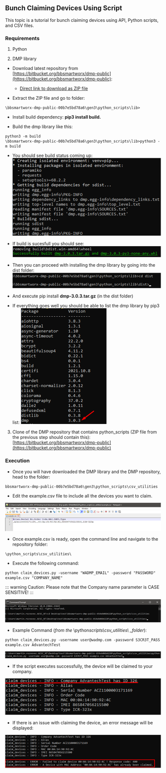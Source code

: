 
## Bunch Claiming Devices Using Script

This topic is a tutorial for bunch claiming devices using API, Python scripts, and CSV files.

### Requirements

1. Python

2. DMP library

- Download latest repository from [https://bitbucket.org/bbsmartworx/dmp-public](https://bitbucket.org/bbsmartworx/dmp-public):

  - [Direct link to download as ZIP file](https://bitbucket.org/bbsmartworx/dmp-public/get/00b7e5bd78a6.zip)

- Extract the ZIP file and go to folder:

```
\bbsmartworx-dmp-public-00b7e5bd78a6\gen3\python_scripts\lib>
```

- Install build dependency: **pip3 install build.**

- Build the dmp library like this:

```
python3 -m build
\bbsmartworx-dmp-public-00b7e5bd78a6\gen3\python_scripts\lib>python3 -m build
```

- You should see build status coming up:
  ![build status](../../images/bunch-claiming-devices/build-status.png)

- If build is sucesfull you should see:
  ![build is sucesfull](../../images/bunch-claiming-devices/build-is-sucesfull.png)

- Then you can proceed with installing the dmp library by going into the dist folder:
  ![dist folder](../../images/bunch-claiming-devices/dist-folder.png)

- And execute pip install **dmp-3.0.3.tar.gz** (in the dist folder)

- If everything goes well you should be able to list the dmp library by pip3 list:
  ![dmp library](../../images/bunch-claiming-devices/dmp-library.png)

3. Clone of the DMP repository that contains python_scripts (ZIP file from the previous step should contain this): [https://bitbucket.org/bbsmartworx/dmp-public](https://bitbucket.org/bbsmartworx/dmp-public)

### Execution

- Once you will have downloaded the DMP library and the DMP repository, head to the folder:

```
bbsmartworx-dmp-public-00b7e5bd78a6\gen3\python_scripts\csv_utilities
```

- Edit the example.csv file to include all the devices you want to claim.

![CSV_example](../../images/bunch-claiming-devices/CSV_example.png "CSV Example")

- Once example.csv is ready, open the command line and navigate to the repository folder:

```
\python_scripts\csv_utilities\
```

- Execute the following command:

```
python claim_devices.py -username "WADMP_EMAIL" -password "PASSWORD" example.csv "COMPANY_NAME"
```

::: warning Caution:
Please note that the Company name parameter is CASE SENSITIVE!
:::

![ConsoleExample_1](../../images/bunch-claiming-devices/ConsoleExample_1.png "Console Example 1")

- Example Command (_from the_ \python*scripts\csv_utilities\ \_folder*):

```
python claim_devices.py -username user@wadmp.com -password S3CR3T_PASS example.csv AdvantechTest
```

![ConsoleExample_2](../../images/bunch-claiming-devices/ConsoleExample_2.png "Console Example 2")

- If the script executes successfully, the device will be claimed to your company.

![ConsoleExample_3](../../images/bunch-claiming-devices/ConsoleExample_3.png "Console Example 3")

- If there is an issue with claiming the device, an error message will be displayed:

![ConsoleExample_4](../../images/bunch-claiming-devices/ConsoleExample_4.png "Console Example 4")
